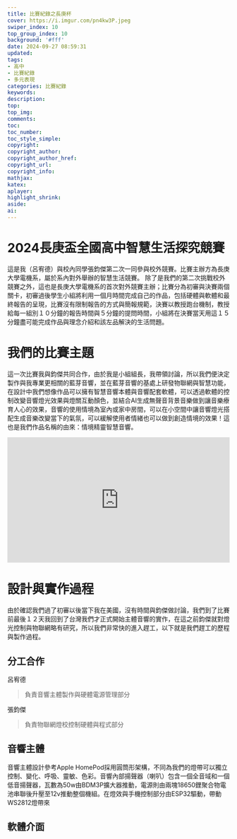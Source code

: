 ```yaml
---
title: 比賽紀錄之長庚杯
cover: https://i.imgur.com/pn4kw3P.jpeg
swiper_index: 10
top_group_index: 10
background: '#fff'
date: 2024-09-27 08:59:31
updated:
tags:
- 高中
- 比賽紀錄
- 多元表現
categories: 比賽紀錄
keywords:
description: 
top:
top_img:
comments:
toc:
toc_number:
toc_style_simple:
copyright:
copyright_author:
copyright_author_href:
copyright_url:
copyright_info:
mathjax:
katex:
aplayer:
highlight_shrink:
aside:
ai:
---
```


# 2024長庚盃全國高中智慧生活探究競賽
這是我（呂宥德）與校內同學張鈞傑第二次一同參與校外競賽。比賽主辦方為長庚大學電機系，屬於系內對外舉辦的智慧生活競賽。
除了是我們的第二次挑戰校外競賽之外，這也是長庚大學電機系的首次對外競賽主辦；比賽分為初審與決賽兩個關卡，初審過後學生小組將利用一個月時間完成自己的作品，包括硬體與軟體和最終報告的呈現，比賽沒有限制報告的方式與簡報規範，決賽以教授跑台機制，教授給每一組別１０分鐘的報告時間與５分鐘的提問時間，小組將在決賽當天用這１５分鐘盡可能完成作品與理念介紹和該左品解決的生活問題。

# 我們的比賽主題
這一次比賽我與鈞傑共同合作，由於我是小組組長，我帶領討論，所以我們便決定製作與我專業更相關的藍芽音響，並在藍芽音響的基處上研發物聯網與智慧功能，在設計中我們想像作品可以擁有智慧音響本體與音響配套軟體，可以透過軟體的控制改變音響燈光效果與燈關互動顏色，並結合AI生成無聲音背景音樂做到讓音樂療育人心的效果，音響的使用情境為室內或家中房間，可以在小空間中讓音響燈光搭配生成音樂改變當下的氣氛，可以緩解使用者情緒也可以做到創造情境的效果！這也是我們作品名稱的由來：情境精靈智慧音響。
<div class="video-container">
<iframe width="550" height="305" src="https://www.youtube.com/embed/lkR_2QaDTik?si=LjkCxMVgJlRr3AjX" title="YouTube video player" frameborder="0" allow="accelerometer; autoplay; clipboard-write; encrypted-media; gyroscope; picture-in-picture; web-share" referrerpolicy="strict-origin-when-cross-origin" allowfullscreen></iframe>
</div>

# 設計與實作過程
由於確認我們過了初審以後當下我在美國，沒有時間與鈞傑做討論，我們到了比賽前最後１２天我回到了台灣我們才正式開始主體音響的實作，在這之前鈞傑就對燈光控制與物聯網略有研究，所以我們非常快的進入趕工，以下就是我們趕工的歷程與製作過程。

## 分工合作
呂宥德
> 負責音響主體製作與硬體電源管理部分

張鈞傑
> 負責物聯網燈校控制硬體與程式部分

## 音響主體
音響主體設計參考Apple HomePod採用圓筒形架構，不同為我們的燈帶可以獨立控制、變化、呼吸、靈敏、色彩。音響內部揚聲器（喇叭）包含一個全音域和一個低音揚聲器，瓦數為50w由BDM3P擴大器推動，電源則由兩塊18650鋰聚合物電池串聯後升壓至12v推動整個機組。在燈效與手機控制部分由ESP32驅動，帶動WS2812燈帶來

## 軟體介面

<style>
.video-container {
    position: relative;
    width: 100%;
    padding-top: 56.25%; /* 16:9 aspect ratio (height/width = 9/16 * 100%) */
}

.video-container iframe {
    position: absolute;
    top: 0;
    left: 0;
    width: 100%;
    height: 100%;
}
</style>

